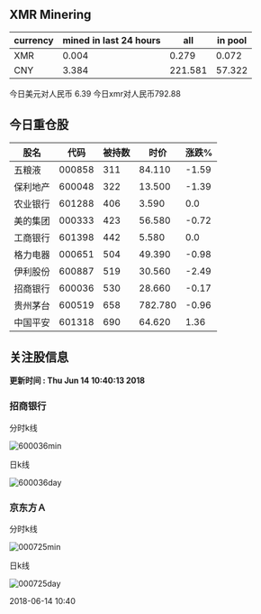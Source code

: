 ## XMR Minering

|currency|mined in last 24 hours|all|in pool|
|---|---|---|---|
|XMR|0.004|0.279|0.072|
|CNY|3.384|221.581|57.322|

今日美元对人民币 6.39	今日xmr对人民币792.88


## 今日重仓股 

|股名|代码|被持数|时价|涨跌%|
|---|---|---|---|---|
|五粮液|000858|311|84.110|-1.59|
|保利地产|600048|322|13.500|-1.39|
|农业银行|601288|406|3.590|0.0|
|美的集团|000333|423|56.580|-0.72|
|工商银行|601398|442|5.580|0.0|
|格力电器|000651|504|49.390|-0.98|
|伊利股份|600887|519|30.560|-2.49|
|招商银行|600036|530|28.660|-0.17|
|贵州茅台|600519|658|782.780|-0.96|
|中国平安|601318|690|64.620|1.36|

## 关注股信息
**更新时间 : Thu Jun 14 10:40:13 2018**
### 招商银行 
分时k线

![600036min](http://image.sinajs.cn/newchart/min/n/sh600036.gif)

日k线

![600036day](http://image.sinajs.cn/newchart/daily/n/sh600036.gif)

### 京东方Ａ 
分时k线

![000725min](http://image.sinajs.cn/newchart/min/n/sz000725.gif)

日k线

![000725day](http://image.sinajs.cn/newchart/daily/n/sz000725.gif)

2018-06-14 10:40